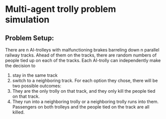 # Multi-agent trolly problem simulation
## Problem Setup: 
There are n AI-trolleys with malfunctioning brakes barreling down n parallel railway tracks. Ahead of them on the tracks, there are random numbers of people tied up on each of the tracks. Each AI-trolly can independently make the decision to 
  1) stay in the same track 
  2) switch to a neighboring track. 
For each option they chose, there will be two possible outcomes: 
  1) They are the only trolly on that track, and they only kill the people tied on that track.
  2) They run into a neighboring trolly or a neighboring trolly runs into them. Passengers on both trolleys and the people tied on the track are all killed.

